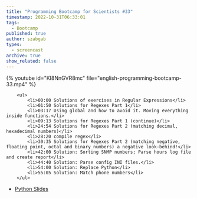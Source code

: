 ```yaml
---
title: "Programming Bootcamp for Scientists #33"
timestamp: 2022-10-31T06:33:01
tags:
  - Bootcamp
published: true
author: szabgab
types:
  - screencast
archive: true
show_related: false
---
```



{% youtube id="KI8NnGVR8mc" file="english-programming-bootcamp-33.mp4" %}

        <ul>
            <li>00:00 Solutions of exercises in Regular Expressions</li>
            <li>01:50 Solutions for Regexes Part 1</li>
            <li>03:17 Using global and how to avoid it. Moving everything inside functions.</li>
            <li>09:13 Solutions for Regexes Part 1 (continue)</li>
            <li>24:54 Solutions for Regexes Part 2 (matching decimal, hexadecimal numbers)</li>
            <li>28:20 compile regex</li>
            <li>30:35 Solutions for Regexes Part 2 (matching negative, floating point, octal and binary numbers) a negative look-behind!</li>
            <li>42:00 Solution: Sorting SNMP numbers; Parse hours log file and create report</li>
            <li>44:40 Solution: Parse config INI files.</li>
            <li>54:00 Solution: Replace Python</li>
            <li>55:05 Solution: Match phone numbers</li>
        </ul>

* [Python Slides](/slides/python)

